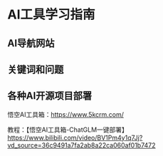 # AI工具学习指南

## AI导航网站

## 关键词和问题

## 各种AI开源项目部署

悟空AI工具箱：<https://www.5kcrm.com/>

教程：【悟空AI工具箱-ChatGLM一键部署】<https://www.bilibili.com/video/BV1Pm4y1q7Jj?vd_source=36c9491a7fa2ab8a22ca060af01b7472>
